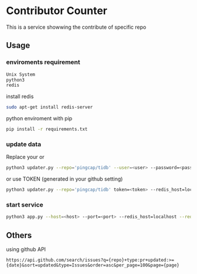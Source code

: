 # Contributor Counter
This is a service showwing the contribute of specific repo

## Usage
### enviroments requirement
```bash
Unix System
python3
redis
```

install redis
```bash
sudo apt-get install redis-server
```

python enviroment with pip
```bash
pip install -r requirements.txt
```

### update data
Replace your <user> <password> or <token>

```bash
python3 updater.py --repo='pingcap/tidb' --user=<user> --password=<password> --redis_host=localhost --redis_port=6379 --redis_db=0
```
or use TOKEN (generated in your github setting)
```bash
python3 updater.py --repo='pingcap/tidb' token=<token> --redis_host=localhost --redis_port=6379 --redis_db=0
```

### start service
```bash
python3 app.py --host=<host> --port=<port> --redis_host=localhost --redis_port=6379 --redis_db=0
```


## Others
using github API
```url
https://api.github.com/search/issues?q={repo}+type:pr+updated:>={date}&sort=updated&type=Issues&order=asc&per_page=100&page={page}
```

